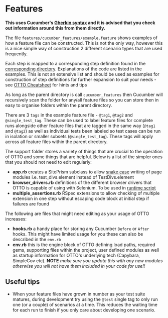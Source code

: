 # **Features**

**This uses Cucumber's [Gherkin syntax](https://cucumber.io/docs/gherkin/reference/) and it is advised that you check out information around this from them directly.**

The file `features/cucumber_features/example.feature` shows examples of how a feature file can be constructed. This is not the only way, however this is a nice simple way of construction 2 different scenario types that are used frequently.

Each step is mapped to a corresponding step definition found in the [corresponding directory](features/step_definitions). Explanations of the code are listed in the examples. This is not an extensive list and should be used as examples for construction of step definitions for further expansion to suit your needs - see [OTTO Cheatsheet](docs/otto_cheatsheet.md) for hints and tips

As long as the parent directory is call `cucumber_features` then Cucumber will recursively scan the folder for any/all feature files so you can store then in easy to organise folders within the parent directory. 

There are 3 `tags` in the example feature file - `@tag1`, `@tag2` and `@single_test_tag`. These can be used to label feature files for complete runs alongside other feature files that are tagged in the same way (`@tag1` and `@tag2`) as well as individual tests been labeled so test cases can be run in isolation or smaller subsets (`@single_test_tag`). These tags will apply across all feature files within the parent directory.

The support folder stores a variety of things that are crucial to the operation of OTTO and some things that are helpful. Below is a list of the simpler ones that you should not need to edit regularly:

* __app.rb__ creates a SitePrism subclass to allow [snake case](https://en.wikipedia.org/wiki/Snake_case) writing of page modules i.e. test_divs.element instead of TestDivs.element
* __browser_drivers.rb__ definitions of the different browser drivers that OTTO is capable of using with Selenium. To be used in [runtime script](scripts/test.sh)
* __multiple_assertions.rb__ RSpec extensions to allow checking of multiple extension in one step without escaping code block at initial step if failures are found

The following are files that might need editing as your usage of OTTO increases:

* __hooks.rb__ a handy place for storing any Cucumber `Before` or `After` hooks. This might have limited usage for you these can also be described in the `env.rb`
* __env.rb__ this is the engine block of OTTO defining load paths, required gems, supporting files within the project, user defined modules as well as startup information for OTTO's underlying tech (Capybara, SimpleCov etc). __NOTE__ *make sure you update this with any new modules otherwise you will not have them included in your code for use!!*

## **Useful tips**

* When your feature files have grown in number as your test suite matures, during development try using the `@test` single tag to only run one (or a couple) of scenarios at a time. This reduces the waiting time for each run to finish if you only care about developing one scenario.